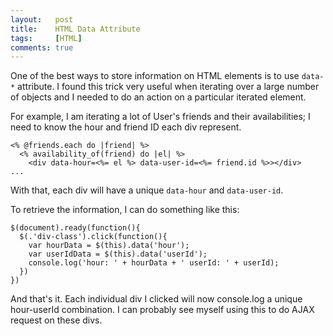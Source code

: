 ```yaml
---
layout:   post
title:    HTML Data Attribute
tags:     [HTML]
comments: true
---
```


One of the best ways to store information on HTML elements is to use `data-*` attribute. I found this trick very useful when iterating over a large number of objects and I needed to do an action on a particular iterated element. 

For example, I am iterating a lot of User's friends and their availabilities; I need to know the hour and friend ID each div represent. 

```
<% @friends.each do |friend| %>
  <% availability_of(friend) do |el| %>
    <div data-hour=<%= el %> data-user-id=<%= friend.id %>></div>
...
```

With that, each div will have a unique `data-hour` and `data-user-id`.

To retrieve the information, I can do something like this:


```
$(document).ready(function(){
  $(.'div-class').click(function(){
    var hourData = $(this).data('hour');
    var userIdData = $(this).data('userId');
    console.log('hour: ' + hourData + ' userId: ' + userId);
  })
})
```

And that's it. Each individual div I clicked will now console.log a unique hour-userId combination. I can probably see myself using this to do AJAX request on these divs.
